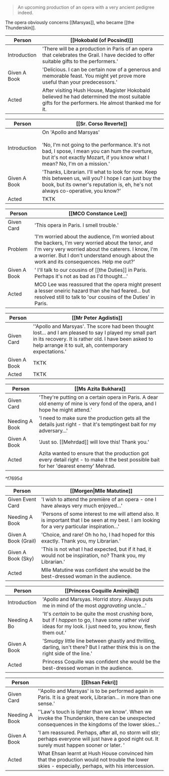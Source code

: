 > An upcoming production of an opera with a very ancient pedigree indeed.

The opera obviously concerns [[Marsyas]], who became [[the Thunderskin]].

| Person | [[Hokobald (of Pocsind)]] |
|--|--|
|Introduction| 'There will be a production in Paris of an opera that celebrates the Grail. I have decided to offer suitable gifts to the performers.'  |
|Given A Book | 'Delicious. I can be certain now of a generous and memorable feast. You might yet prove more useful than your predecessors.'  |
| Acted | After visiting Hush House, Magister Hokobald believed he had determined the most suitable gifts for the performers. He almost thanked me for it. |



| Person | [[Sr. Corso Reverte]] |
|--|--|
|Introduction| On 'Apollo and Marsyas'<br><br>'No, I'm not going to the performance. It's not bad, I spose, I mean you can hum the overture, but it's not exactly Mozart, if you know what I mean? No, I'm on a mission.' |
|Given A Book | 'Thanks, Librarian. I'll what to look for now. Keep this between us, will you? I hope I can just buy the book, but its owner's reputation is, eh, he's not always co-operative, you know?'  |
| Acted | TKTK|

| Person | [[MCO Constance Lee]] |
| ---- | ---- |
| Given Card | 'This opera in Paris. I smell trouble.' |
| Problem | 'I'm worried about the audience, I'm worried about the backers, I'm very worried about the tenor, and I'm very very worried about the caterers. I know, I'm a worrier. But I don't understand enough about the work and its consequences. Help me out?' |
| Given A Book | ' I'll talk to our cousins of [[the Duties]] in Paris. Perhaps it's not as bad as I'd thought…'  |
| Acted | MCO Lee was reassured that the opera might present a lesser oneiric hazard than she had feared... but resolved still to talk to 'our cousins of the Duties' in Paris. |

| Person       | [[Mr Peter Agdistis]]                                                                                                                                                                                                   |
| ------------ | ----------------------------------------------------------------------------------------------------------------------------------------------------------------------------------------------------------------------- |
| Given Card   | ''Apollo and Marsyas'. The score had been thought lost… and I am pleased to say I played my small part in its recovery. It is rather old. I have been asked to help arrange it to suit, ah, contemporary expectations.' |
| Given A Book | TKTK                                                                                                                                                                                                                    |
| Acted        | TKTK                                                                                                                                                                                                                    |

| Person         | [[Ms Azita Bukhara]]                                                                                                                  |
| -------------- | ------------------------------------------------------------------------------------------------------------------------------------- |
| Given Card     | 'They're putting on a certain opera in Paris. A dear old enemy of mine is very fond of the opera, and I hope he might attend.'        |
| Needing A Book | 'I need to make sure the production gets all the details just right - that it's temptingest bait for my adversary…'                   |
| Given A Book   | 'Just so. [[Mehrdad]] will love this! Thank you.'                                                                                     |
| Acted          | Azita wanted to ensure that the production got every detail right - to make it the best possible bait for her 'dearest enemy' Mehrad. |

^f7695d

| Person | [[Morgen\|Mlle Matutine]] |
| ---- | ---- |
| Given Event Card | 'I wish to attend the première of an opera - one I have always very much enjoyed…' |
| Needing A Book | 'Persons of some interest to me will attend also. It is important that I be seen at my best. I am looking for a very particular inspiration…' |
| Given A Book (Grail) | 'Choice, and rare! Oh ho ho, I had hoped for this exactly. Thank you, my Librarian.'  |
| Given A Book (Sky) | 'This is not what I had expected, but if it had, it would not be inspiration, no? Thank you, my Librarian.'  |
| Acted | Mlle Matutine was confident she would be the best-dressed woman in the audience. |

| Person | [[Princess Coquille Amirejibi]] |
| ---- | ---- |
| Introduction | 'Apollo and Marsyas. Horrid story. Always puts me in mind of the most <i>aggravating</i> uncle…' |
| Needing A Bo | 'It's <i>certain</i> to be quite the most <i>crushing</i> bore, but if I <i>happen</i> to go, I have some rather <i>vivid</i> ideas for my look. I just need to, you know, flesh them out.' |
| Given A Book | 'Smudgy little line between ghastly and thrilling, darling, isn't there? But I rather think this is on the right side of the line.' |
| Acted | Princess Coquille was confident she would be the best-dressed woman in the audience. 

| Person | [[Ehsan Fekri]] |
| ---- | ---- |
| Given Card | ''Apollo and Marsyas' is to be performed again in Paris. It is a great work, Librarian… in more than one sense.'  |
| Needing A Book | ''Law's touch is lighter than we know'. When we invoke the Thunderskin, there can be unexpected consequences in the kingdoms of the lower skies…' |
| Given A Book | 'I am reassured. Perhaps, after all, no storm will stir; perhaps everyone will just have a good night out. It surely must happen sooner or later. '  |
| Acted | What Ehsan learnt at Hush House convinced him that the production would not trouble the lower skies - especially, perhaps, with his intercession. |
